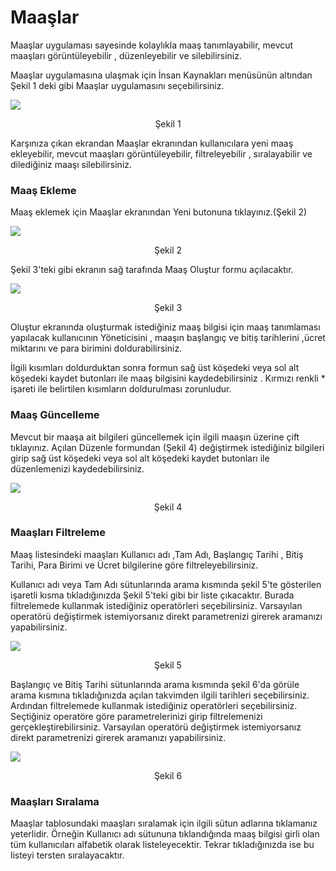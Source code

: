 # Maaşlar


Maaşlar uygulaması sayesinde kolaylıkla maaş tanımlayabilir, mevcut maaşları görüntüleyebilir , düzenleyebilir ve silebilirsiniz. 

 

Maaşlar uygulamasına ulaşmak için   İnsan Kaynakları  menüsünün altından Şekil 1 deki gibi Maaşlar uygulamasını seçebilirsiniz. 

 

<div style={{textAlign: 'center'}}>
  <img src="https://docsbimser.blob.core.windows.net/imagecontainer/maaslar1-1-545bb19c-ad4e-4360-892d-3c4e7e7a68d9.png"/>
</div>
 
<p align="center">
Şekil 1
</p>
 

 

Karşınıza çıkan ekrandan Maaşlar ekranından kullanıcılara yeni maaş ekleyebilir, mevcut maaşları görüntüleyebilir, filtreleyebilir , sıralayabilir ve dilediğiniz maaşı silebilirsiniz. 

 

### Maaş Ekleme 

Maaş eklemek için  Maaşlar  ekranından   Yeni  butonuna tıklayınız.(Şekil 2) 


 
<div style={{textAlign: 'center'}}>
  <img src="https://docsbimser.blob.core.windows.net/imagecontainer/maaslar2-484cd06b-0172-406a-8930-77d5b001a399.png"/>
</div>
 
<p align="center">
Şekil 2
</p>
 

Şekil 3'teki gibi ekranın sağ tarafında  Maaş Oluştur formu açılacaktır. 


 
<div style={{textAlign: 'center'}}>
  <img src="https://docsbimser.blob.core.windows.net/imagecontainer/maaslar3-7b2fdd2c-be98-4b02-a9f6-3ae09c028349.png"/>
</div>
 
<p align="center">
Şekil 3
</p>
 

Oluştur ekranında oluşturmak istediğiniz maaş bilgisi için maaş tanımlaması yapılacak kullanıcının Yöneticisini  , maaşın başlangıç ve bitiş tarihlerini  ,ücret miktarını ve para birimini  doldurabilirsiniz. 

İlgili kısımları doldurduktan sonra formun sağ üst köşedeki veya sol alt köşedeki kaydet butonları ile maaş bilgisini kaydedebilirsiniz . Kırmızı renkli * işareti ile belirtilen kısımların doldurulması zorunludur. 

  

### Maaş Güncelleme 

 

Mevcut bir maaşa ait bilgileri güncellemek için ilgili maaşın üzerine çift tıklayınız. Açılan Düzenle formundan (Şekil 4) değiştirmek istediğiniz bilgileri girip sağ üst köşedeki veya sol alt köşedeki kaydet butonları ile düzenlemenizi kaydedebilirsiniz. 

 

<div style={{textAlign: 'center'}}>
  <img src="https://docsbimser.blob.core.windows.net/imagecontainer/maaslar4-7b650e10-b8b6-4e8a-9618-c069ac4b8c18.png"/>
</div>
 
<p align="center">
Şekil 4
</p>




### Maaşları Filtreleme 


Maaş listesindeki maaşları Kullanıcı adı ,Tam Adı, Başlangıç Tarihi , Bitiş Tarihi, Para Birimi ve Ücret  bilgilerine göre filtreleyebilirsiniz.  

Kullanıcı adı veya Tam Adı sütunlarında arama kısmında şekil 5'te gösterilen işaretli kısma tıkladığınızda Şekil 5'teki gibi bir liste çıkacaktır. Burada filtrelemede kullanmak istediğiniz operatörleri seçebilirsiniz. Varsayılan operatörü değiştirmek istemiyorsanız direkt parametrenizi girerek aramanızı yapabilirsiniz. 

 

<div style={{textAlign: 'center'}}>
  <img src="https://docsbimser.blob.core.windows.net/imagecontainer/maaslar5-c624e7c4-562a-4dc4-969e-aba91b94690a.png"/>
</div>
 
<p align="center">
Şekil 5
</p>

 

Başlangıç ve Bitiş Tarihi  sütunlarında arama kısmında şekil 6'da  görüle arama kısmına tıkladığınızda açılan takvimden ilgili tarihleri seçebilirsiniz. Ardından filtrelemede kullanmak istediğiniz operatörleri seçebilirsiniz. Seçtiğiniz operatöre göre parametrelerinizi girip filtrelemenizi gerçekleştirebilirsiniz. Varsayılan operatörü değiştirmek istemiyorsanız direkt parametrenizi girerek aramanızı yapabilirsiniz. 

 

<div style={{textAlign: 'center'}}>
  <img src="https://docsbimser.blob.core.windows.net/imagecontainer/maaslar6-8dd5beb3-d761-4980-9afb-154fe2b4086b.png"/>
</div>
 
<p align="center">
Şekil 6
</p>

 

### Maaşları Sıralama 


Maaşlar tablosundaki maaşları sıralamak için ilgili sütun adlarına tıklamanız yeterlidir. Örneğin Kullanıcı  adı sütununa tıklandığında maaş bilgisi girli olan tüm kullanıcıları alfabetik olarak listeleyecektir. Tekrar tıkladığınızda ise bu listeyi tersten sıralayacaktır.

